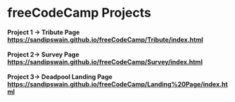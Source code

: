 # freeCodeCamp Projects<br>
<b>Project 1 -> Tribute Page<br>
https://sandipswain.github.io/freeCodeCamp/Tribute/index.html<br><br>
Project 2-> Survey Page<br>
https://sandipswain.github.io/freeCodeCamp/Survey/index.html<br><br>
Project 3-> Deadpool Landing Page<br>
https://sandipswain.github.io/freeCodeCamp/Landing%20Page/index.html</b>
